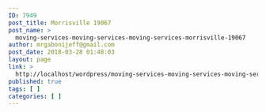 ```yaml
---
ID: 7949
post_title: Morrisville 19067
post_name: >
  moving-services-moving-services-moving-services-morrisville-19067
author: mrgabonijeff@gmail.com
post_date: 2018-03-28 01:48:03
layout: page
link: >
  http://localhost/wordpress/moving-services-moving-services-moving-services-morrisville-19067/
published: true
tags: [ ]
categories: [ ]
---
```

